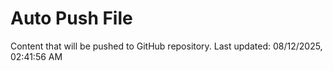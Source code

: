 # Auto Push File

Content that will be pushed to GitHub repository.
Last updated: 08/12/2025, 02:41:56 AM